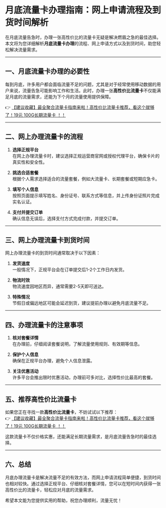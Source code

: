# 月底流量卡办理指南：网上申请流程及到货时间解析

在月底流量告急时，办理一张高性价比的流量卡无疑是解决燃眉之急的最佳选择。本文将为您详细解析**月底流量卡办理**的流程、网上申请方式以及到货时间，助您轻松解决流量需求。

---

## 一、月底流量卡办理的必要性

每到月底，许多用户都会面临流量不足的问题，尤其是对于经常使用移动数据的用户来说，流量告急可能影响工作和生活。此时，办理一张**高性价比流量卡**不仅能满足月底的流量需求，还能为下个月的流量使用提供保障。

👉 [【建议收藏】最全聚合流量卡指南来啦！高性价比流量卡推荐，看这个就够了！19元 100G长期流量卡 ！！](https://bit.ly/Liuliangka)

---

## 二、网上办理流量卡的流程

1. **选择正规平台**  
   在网上办理流量卡时，建议选择正规运营商官网或授权代理平台，确保卡片的真实性和安全性。

2. **挑选合适套餐**  
   根据个人需求选择适合的流量套餐，例如大流量卡、长期套餐或短期应急卡。

3. **填写个人信息**  
   按照页面提示填写姓名、身份证号、联系方式等信息，并上传身份证照片完成实名认证。

4. **支付并提交订单**  
   确认信息无误后，选择支付方式完成付款，并提交订单。

---

## 三、网上办理流量卡到货时间

网上办理流量卡的到货时间通常取决于以下因素：

1. **发货速度**  
   一般情况下，正规平台会在订单提交后1-2个工作日内发货。

2. **物流时效**  
   物流速度因地区而异，通常需要2-5天即可送达。

3. **特殊情况**  
   节假日或偏远地区可能会延迟到货，建议提前办理以避免月底流量不足。

---

## 四、办理流量卡的注意事项

1. **核对套餐详情**  
   在办理前，仔细阅读套餐说明，了解流量使用规则、有效期等信息。

2. **保护个人信息**  
   确保在正规平台办理，避免个人信息泄露。

3. **关注优惠活动**  
   许多平台会推出限时优惠活动，办理前可多对比，选择性价比最高的套餐。

---

## 五、推荐高性价比流量卡

如果您正在寻找一款**高性价比流量卡**，不妨试试以下推荐：  
👉 [【建议收藏】最全聚合流量卡指南来啦！高性价比流量卡推荐，看这个就够了！19元 100G长期流量卡 ！！](https://bit.ly/Liuliangka)

这款流量卡不仅价格实惠，还能满足长期流量需求，是月底流量告急时的最佳选择。

---

## 六、总结

月底办理流量卡是解决流量不足的有效方法，而网上申请流程简单便捷，到货时间也相对较快。通过选择正规平台、仔细核对套餐详情，您可以在短时间内获得一张高性价比的流量卡，轻松应对月底的流量需求。

希望本文能为您提供实用的帮助，祝您办理顺利，流量无忧！